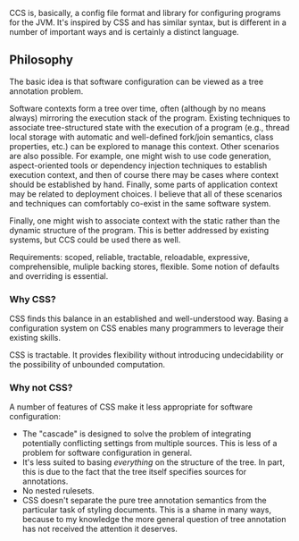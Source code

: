 CCS is, basically, a config file format and library for configuring programs
for the JVM. It's inspired by CSS and has similar syntax, but is different in
a number of important ways and is certainly a distinct language.

Philosophy
----------

The basic idea is that software configuration can be viewed as a tree
annotation problem.

Software contexts form a tree over time, often (although by no means always)
mirroring the execution stack of the program. Existing techniques to associate
tree-structured state with the execution of a program (e.g., thread local
storage with automatic and well-defined fork/join semantics, class properties,
etc.) can be explored to manage this context. Other scenarios are also
possible. For example, one might wish to use code generation, aspect-oriented
tools or dependency injection techniques to establish execution context, and
then of course there may be cases where context should be established by hand.
Finally, some parts of application context may be related to deployment
choices. I believe that all of these scenarios and techniques can comfortably
co-exist in the same software system.

Finally, one might wish to associate context with the static rather than the
dynamic structure of the program. This is better addressed by existing systems,
but CCS could be used there as well.

Requirements: scoped, reliable, tractable, reloadable, expressive,
comprehensible, muliple backing stores, flexible. Some notion of defaults and
overriding is essential.

### Why CSS? ###

CSS finds this balance in an established and well-understood way. Basing a
configuration system on CSS enables many programmers to leverage their existing
skills.

CSS is tractable. It provides flexibility without introducing undecidability
or the possibility of unbounded computation.

### Why not CSS? ###

A number of features of CSS make it less appropriate for software
configuration:

  - The "cascade" is designed to solve the problem of integrating potentially
    conflicting settings from multiple sources. This is less of a problem for
    software configuration in general.
  - It's less suited to basing *everything* on the structure of the tree. In
    part, this is due to the fact that the tree itself specifies sources for
    annotations.
  - No nested rulesets.
  - CSS doesn't separate the pure tree annotation semantics from the
    particular task of styling documents. This is a shame in many ways,
    because to my knowledge the more general question of tree annotation has
    not received the attention it deserves.
